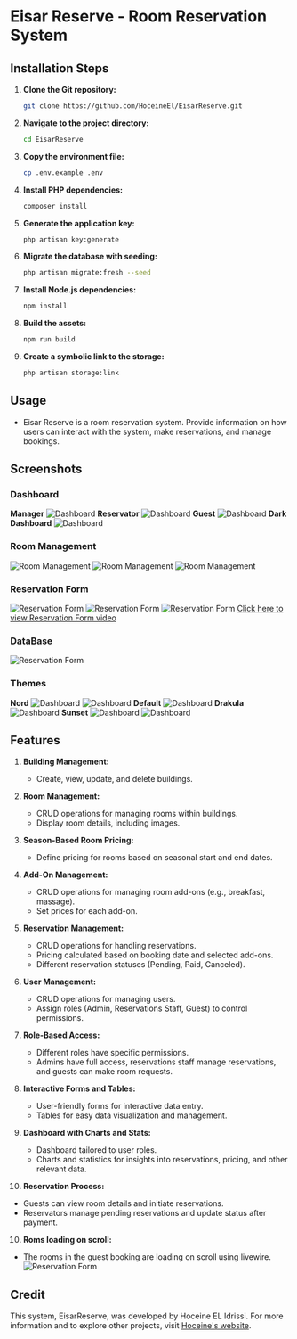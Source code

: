 # Eisar Reserve - Room Reservation System

## Installation Steps

1. **Clone the Git repository:**

    ```bash
    git clone https://github.com/HoceineEl/EisarReserve.git
    ```

2. **Navigate to the project directory:**

    ```bash
    cd EisarReserve
    ```

3. **Copy the environment file:**

    ```bash
    cp .env.example .env
    ```

4. **Install PHP dependencies:**

    ```bash
    composer install
    ```

5. **Generate the application key:**

    ```bash
    php artisan key:generate
    ```

6. **Migrate the database with seeding:**

    ```bash
    php artisan migrate:fresh --seed
    ```

7. **Install Node.js dependencies:**

    ```bash
    npm install
    ```

8. **Build the assets:**

    ```bash
    npm run build
    ```

9. **Create a symbolic link to the storage:**

    ```bash
    php artisan storage:link
    ```

## Usage

-   Eisar Reserve is a room reservation system. Provide information on how users can interact with the system, make reservations, and manage bookings.

## Screenshots

### Dashboard

**Manager**
![Dashboard](screenshots/dashboard.png)
**Reservator**
![Dashboard](screenshots/res-dash.png)
**Guest**
![Dashboard](screenshots/guest-dash.png)
**Dark Dashboard**
![Dashboard](screenshots/dark.png)

### Room Management

![Room Management](screenshots/rooms-list.png)
![Room Management](screenshots/rooms-create-1.png)
![Room Management](screenshots/room-create-2.png)

### Reservation Form

![Reservation Form](screenshots/res-list.png)
![Reservation Form](screenshots/res-create.png)
![Reservation Form](screenshots/res-dark.png)
[Click here to view Reservation Form video](screenshots/res-create.mp4 ":include :type=video controls width=100%")

### DataBase

![Reservation Form](screenshots/db.png)

### Themes

**Nord**
![Dashboard](screenshots/nord-light.png)
![Dashboard](screenshots/nord.png)
**Default**
![Dashboard](screenshots/defualt.png)
**Drakula**
![Dashboard](screenshots/drakula.png)
**Sunset**
![Dashboard](screenshots/sunset.png)
![Dashboard](screenshots/sunset-dark.png)

## Features

1. **Building Management:**

    - Create, view, update, and delete buildings.

2. **Room Management:**

    - CRUD operations for managing rooms within buildings.
    - Display room details, including images.

3. **Season-Based Room Pricing:**

    - Define pricing for rooms based on seasonal start and end dates.

4. **Add-On Management:**

    - CRUD operations for managing room add-ons (e.g., breakfast, massage).
    - Set prices for each add-on.

5. **Reservation Management:**

    - CRUD operations for handling reservations.
    - Pricing calculated based on booking date and selected add-ons.
    - Different reservation statuses (Pending, Paid, Canceled).

6. **User Management:**

    - CRUD operations for managing users.
    - Assign roles (Admin, Reservations Staff, Guest) to control permissions.

7. **Role-Based Access:**

    - Different roles have specific permissions.
    - Admins have full access, reservations staff manage reservations, and guests can make room requests.

8. **Interactive Forms and Tables:**

    - User-friendly forms for interactive data entry.
    - Tables for easy data visualization and management.

9. **Dashboard with Charts and Stats:**

    - Dashboard tailored to user roles.
    - Charts and statistics for insights into reservations, pricing, and other relevant data.

10. **Reservation Process:**

-   Guests can view room details and initiate reservations.
-   Reservators manage pending reservations and update status after payment.

10. **Roms loading on scroll:**

-   The rooms in the guest booking are loading on scroll using livewire.
    ![Reservation Form](screenshots/book.gif)

## Credit

This system, EisarReserve, was developed by Hoceine EL Idrissi. For more information and to explore other projects, visit [Hoceine's website](https://hoceine.com).

